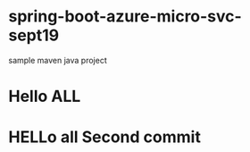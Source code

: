 # spring-boot-azure-micro-svc-sept19
sample maven java project


# Hello ALL 

# HELLo all Second commit 
